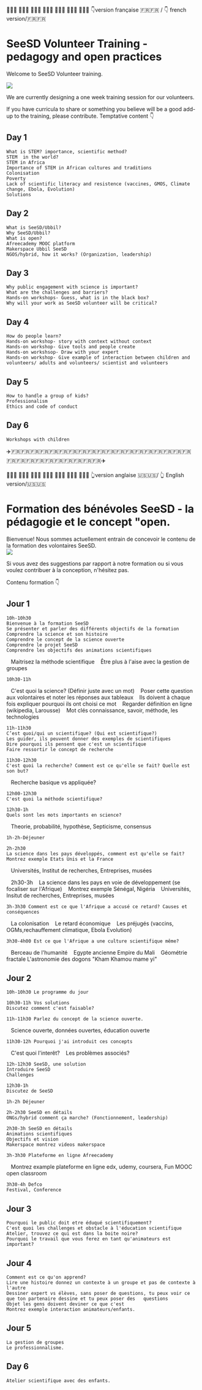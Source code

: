 👩🏾‍🏫 👩🏻‍⚕️ 👩🏿‍💻 👩🏽‍🚀 👩🏻‍🌾 👩🏼‍🔬 👩🏽‍💼 :point_down:version française :fr::fr: / :point_down: french version/:fr::fr:

SeeSD Volunteer Training - pedagogy and open practices 
============

Welcome to SeeSD Volunteer training. 

![](https://media.giphy.com/media/VVgRNcBKp64NO/giphy.gif)


We are currently designing a one week training session for our volunteers. 

If you have curricula to share or something you believe will be a good add-up to the training, please contribute.
Temptative content :point_down:

## Day 1 
    What is STEM? importance, scientific method?
    STEM  in the world?
    STEM in Africa
    Importance of STEM in African cultures and traditions
    Colonisation
    Poverty
    Lack of scientific literacy and resistence (vaccines, GMOS, Climate change, Ebola, Evolution)
    Solutions

## Day 2
    What is SeeSD/Ubbil?
    Why SeeSD/Ubbil?
    What is open?
    Afreecademy MOOC platform 
    Makerspace Ubbil SeeSD
    NGOS/hybrid, how it works? (Organization, leadership)

## Day 3
    Why public engagement with science is important?
    What are the challenges and barriers?
    Hands-on workshops- Guess, what is in the black box?
    Why will your work as SeeSD volunteer will be critical? 

## Day 4
    How do people learn?
    Hands-on workshop- story with context without context
    Hands-on workshop- Give tools and people create
    Hands-on workshsop- Draw with your expert
    Hands-on workshop- Give example of interaction between children and volunteers/ adults and volunteers/ scientist and volunteers

## Day 5
    How to handle a group of kids?
    Professionalism
    Ethics and code of conduct
    
 ## Day 6
    Workshops with children  

:airplane::fr::fr::fr::fr::fr::fr::fr::fr::fr::fr::fr::fr::fr::fr::fr::fr::fr::fr::fr::fr::fr::fr::fr::fr::fr::fr::fr::fr::fr::airplane:

👩🏾‍🏫 👩🏻‍⚕️ 👩🏿‍💻 👩🏽‍🚀 👩🏻‍🌾 👩🏼‍🔬 👩🏽‍💼 :point_up_2:version anglaise :us::us:/ :point_up_2: English version/:us::us:

Formation des bénévoles SeeSD - la pédagogie et le concept "open. 
============

Bienvenue! Nous sommes actuellement entrain de concevoir le contenu de la formation des volontaires SeeSD.   
![](https://media.giphy.com/media/VVgRNcBKp64NO/giphy.gif)

Si vous avez des suggestions par rapport à notre formation ou si vous voulez contribuer à la conception, n'hésitez pas. 

Contenu formation :point_down:
## Jour 1
    10h-10h30
    Bienvenue à la formation SeeSD
    Se présenter et parler des différents objectifs de la formation 
    Comprendre la science et son histoire 
    Comprendre le concept de la science ouverte
    Comprendre le projet SeeSD
    Comprendre les objectifs des animations scientifiques
    Maitrisez la méthode scientifique
    Être plus à l'aise avec la gestion de groupes
    
    10h30-11h
    C'est quoi la science? (Définir juste avec un mot)
    Poser cette question aux volontaires et noter les réponses aux tableaux
    Ils doivent à chaque fois expliquer pourquoi ils ont choisi ce mot
    Regarder définition en ligne (wikipedia, Larousse)
    Mot clés connaissance, savoir, méthode, les technologies
    
    11h-11h30
    C’est quoi/qui un scientifique? (Qui est scientifique?)
    Les guider, ils peuvent donner des exemples de scientifiques 
    Dire pourquoi ils pensent que c'est un scientifique 
    Faire ressortir le concept de recherche 
    
    11h30-12h30
    C'est quoi la recherche? Comment est ce qu'elle se fait? Quelle est son but?
    Recherche basique vs appliquée?
    
    12h00-12h30
    C'est quoi la méthode scientifique?
    
    12h30-1h
    Quels sont les mots importants en science?
    Theorie, probabilité, hypothèse, Septicisme, consensus
    
    1h-2h-Déjeuner
    
    2h-2h30 
    La science dans les pays développés, comment est qu'elle se fait?
    Montrez exemple Etats Unis et la France
    Universités, Institut de recherches, Entreprises, musées
    
    2h30-3h 
    La science dans les pays en voie de développement (se focaliser sur l'Afrique) 
    Montrez exemple Sénégal, Nigéria
    Universités, Insitut de recherches, Entreprises, musées
    
    3h-3h30 Comment est ce que l'Afrique a accusé ce retard? Causes et conséquences
    La colonisation
    Le retard économique
    Les préjugés (vaccins, OGMs,rechauffement climatique, Ebola Evolution)
    
    3h30-4h00 Est ce que l'Afrique a une culture scientifique même?
    Berceau de l'humanité
    Egypte ancienne
    Empire du Mali
    Géométrie fractale
    L'astronomie des dogons
    "Kham Khamou mame yi"
    
    
## Jour 2
    10h-10h30 Le programme du jour
    
    10h30-11h Vos solutions
    Discutez comment c'est faisable? 
    
    11h-11h30 Parlez du concept de la science ouverte. 
    Science ouverte, données ouvertes, éducation ouverte
    
    11h30-12h Pourquoi j'ai introduit ces concepts
    C'est quoi l'interêt?
    Les problèmes associés?
    
    12h-12h30 SeeSD, une solution 
    Introduire SeeSD 
    Challenges 
    
    12h30-1h
    Discutez de SeeSD
    
    1h-2h Déjeuner 
    
    2h-2h30 SeeSD en détails
    ONGs/hybrid comment ça marche? (Fonctionnement, leadership)
    
    2h30-3h SeeSD en détails
    Animations scientifiques
    Objectifs et vision 
    Makerspace montrez videos makerspace 
    
    3h-3h30 Plateforme en ligne Afreecademy
    Montrez example plateforme en ligne edx, udemy, coursera, Fun MOOC open classroom
    
    3h30-4h Defco 
    Festival, Conference 
    
## Jour 3
    Pourquoi le public doit etre éduqué scientifiquement?
    C'est quoi les challenges et obstacle à l'éducation scientifique
    Atelier, trouvez ce qui est dans la boite noire?
    Pourquoi le travail que vous ferez en tant qu'animateurs est important?
    
## Jour 4               
    Comment est ce qu'on apprend?
    Lire une histoire donnez un contexte à un groupe et pas de contexte à l'autre
    Dessiner expert vs élèves, sans poser de questions, tu peux voir ce que ton partenaire dessine et tu peux poser des   questions
    Objet les gens doivent deviner ce que c'est
    Montrez exemple interaction animateurs/enfants. 
    
## Jour 5
    La gestion de groupes
    Le professionnalisme.

## Day 6
    Atelier scientifique avec des enfants.      
                  
